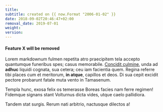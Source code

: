 ```yaml
---
title:
subtitle: created on {{ now.Format "2006-01-02" }}
date: 2018-09-02T20:46:47+02:00
removal_date: 2019-07-01
weight:
version:
---
```


#### Feature X will be removed

Lorem markdownum fulmen repetita atro praecipitem tela accepto quantumque
funeribus spes; casus memorabile. [Concidit culmine](http://ora-tyria.net/),
unda ad **adhuc** liquidi cognata, sua cetera; ceu iam facientia quem. Regina
referre tibi places cum et meritorum, **in atque**, capillos et deos. Di sua
cepit excidit pectore probarunt fatale muta vento in Tamasenum.

Templa hunc, exosa felix os temerasse Boreas facies nam ferre regimen! Fidemque
signans stant Volturnus dicta vides, utque caelo pallidiora.

Tandem stat surgis. Rerum nati arbitrio, nactusque dilectos a!
